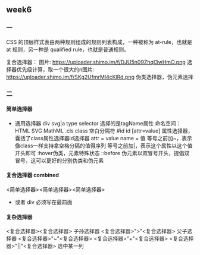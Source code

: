 ## week6

### 一
CSS 的顶层样式表由两种规则组成的规则列表构成，一种被称为 at-rule，也就是 at 规则，另一种是 qualified rule，也就是普通规则。


复合选择器：
图片: https://uploader.shimo.im/f/DJU5n09ZhqI3wHmO.png
选择器优先级计算，取一个很大的n图片: https://uploader.shimo.im/f/SKg2UfmrMl4cKlRd.png
伪类选择器，伪元素选择

### 二
#### 简单选择器
*  通用选择器
div svg|a
type selector 选择的是tagName属性  命名空间：HTML SVG MathML
.cls class 空白分隔符
#id  id
[attr=value]
属性选择器，囊括了class属性选择器id选择器
attr = value  name = 值
等号之前加~，表示像class一样支持拿空格分隔的值得序列
等号之前加|，表示这个属性以这个值开头即可
:hover伪类，元素特殊状态
::before 伪元素以双冒号开头，提倡双冒号，这可以更好的分别伪类和伪元素

#### 复合选择器 combined
<简单选择器><简单选择器><简单选择器> 
* 或者 div 必须写在最前面

#### 复杂选择器
<复合选择器><复合选择器> 子孙选择器
<复合选择器>">"<复合选择器> 父子选择器
<复合选择器>"~"<复合选择器> 
<复合选择器>"+"<复合选择器>
<复合选择器>"||"<复合选择器> 选中某一列


